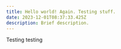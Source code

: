 ```yaml
---
title: Hello world! Again. Testing stuff.
date: 2023-12-01T08:37:33.425Z
description: Brief description.
---
```

Testing testing